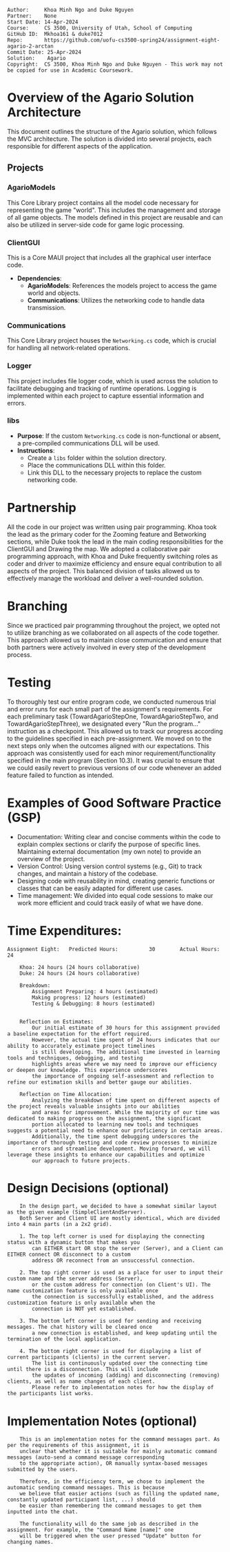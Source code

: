 ```
Author:     Khoa Minh Ngo and Duke Nguyen
Partner:    None
Start Date: 14-Apr-2024
Course:     CS 3500, University of Utah, School of Computing
GitHub ID:  Mkhoa161 & duke7012
Repo:       https://github.com/uofu-cs3500-spring24/assignment-eight-agario-2-arctan
Commit Date: 25-Apr-2024
Solution:    Agario
Copyright:  CS 3500, Khoa Minh Ngo and Duke Nguyen - This work may not be copied for use in Academic Coursework.
```

# Overview of the Agario Solution Architecture

This document outlines the structure of the Agario solution, which follows the MVC architecture. 
The solution is divided into several projects, each responsible for different aspects of the application.

## Projects

### AgarioModels

This Core Library project contains all the model code necessary for representing the game "world". 
This includes the management and storage of all game objects. The models defined in this project 
are reusable and can also be utilized in server-side code for game logic processing.

### ClientGUI

This is a Core MAUI project that includes all the graphical user interface code. 
- **Dependencies**:
  - **AgarioModels**: References the models project to access the game world and objects.
  - **Communications**: Utilizes the networking code to handle data transmission.

### Communications

This Core Library project houses the `Networking.cs` code, 
which is crucial for handling all network-related operations.

### Logger

This project includes file logger code, which is used across the solution to 
facilitate debugging and tracking of runtime operations. Logging is implemented 
within each project to capture essential information and errors.

### libs

- **Purpose**: If the custom `Networking.cs` code is non-functional or absent, a pre-compiled communications DLL will be used.
- **Instructions**:
  - Create a `libs` folder within the solution directory.
  - Place the communications DLL within this folder.
  - Link this DLL to the necessary projects to replace the custom networking code.


# Partnership 

All the code in our project was written using pair programming. Khoa took the lead as the primary coder for the Zooming feature and Betworking
sections, while Duke took the lead in the main coding responsibilities for the ClientGUI and Drawing the map. We adopted a 
collaborative pair programming approach, with Khoa and Duke frequently switching roles as coder and driver to maximize efficiency 
and ensure equal contribution to all aspects of the project. This balanced division of tasks allowed us to effectively manage the workload 
and deliver a well-rounded solution.

# Branching

Since we practiced pair programming throughout the project, we opted not to utilize branching as we collaborated on all aspects 
of the code together. This approach allowed us to maintain close communication and ensure that both partners were actively involved 
in every step of the development process.


# Testing

To thoroughly test our entire program code, we conducted numerous trial and error runs for each small part of the assignment's requirements. 
For each preliminary task (TowardAgarioStepOne, TowardAgarioStepTwo, and TowardAgarioStepThree), we designated every "Run the program..." 
instruction as a checkpoint. This allowed us to track our progress according to the guidelines specified in each pre-assignment. We moved 
on to the next steps only when the outcomes aligned with our expectations. This approach was consistently used for each minor 
requirement/functionality specified in the main program (Section 10.3). It was crucial to ensure that we could easily revert to previous 
versions of our code whenever an added feature failed to function as intended.


# Examples of Good Software Practice (GSP)

- Documentation: Writing clear and concise comments within the code to explain complex sections or clarify the purpose of specific lines. Maintaining external documentation (my own note) to provide an overview of the project.
- Version Control: Using version control systems (e.g., Git) to track changes, and maintain a history of the codebase.
- Designing code with reusability in mind, creating generic functions or classes that can be easily adapted for different use cases.
- Time management: We divided into equal code sessions to make our work more efficient and could track easily of what we have done.

# Time Expenditures:

    Assignment Eight:   Predicted Hours:          30        Actual Hours:   24
        
        Khoa: 24 hours (24 hours collaborative)
        Duke: 24 hours (24 hours collaborative)

        Breakdown:
            Assignment Preparing: 4 hours (estimated)
            Making progress: 12 hours (estimated)
            Testing & Debugging: 8 hours (estimated)

        
        Reflection on Estimates:
            Our initial estimate of 30 hours for this assignment provided a baseline expectation for the effort required. 
            However, the actual time spent of 24 hours indicates that our ability to accurately estimate project timelines 
            is still developing. The additional time invested in learning tools and techniques, debugging, and testing 
            highlights areas where we may need to improve our efficiency or deepen our knowledge. This experience underscores 
            the importance of ongoing self-assessment and reflection to refine our estimation skills and better gauge our abilities.

        Reflection on Time Allocation:
            Analyzing the breakdown of time spent on different aspects of the project reveals valuable insights into our abilities 
            and areas for improvement. While the majority of our time was dedicated to making progress on the assignment, the significant 
            portion allocated to learning new tools and techniques suggests a potential need to enhance our proficiency in certain areas. 
            Additionally, the time spent debugging underscores the importance of thorough testing and code review processes to minimize 
            errors and streamline development. Moving forward, we will leverage these insights to enhance our capabilities and optimize 
            our approach to future projects.


# Design Decisions (optional)
        In the design part, we decided to have a somewhat similar layout as the given example (SimpleClientAndServer).
        Both Server and Client UI are mostly identical, which are divided into 4 main parts (in a 2x2 grid).
        
        1. The top left corner is used for displaying the connecting status with a dynamic button that makes you
            can EITHER start OR stop the server (Server), and a Client can EITHER connect OR disconnect to a custom
            address OR reconnect from an unsuccessful connection. 

        2. The top right corner is used as a place for user to input their custom name and the server address (Server),
            or the custom address for connection (on Client's UI). The name customization feature is only available once
            the connection is successfully established, and the address customization feature is only available when the
            connection is NOT yet established.

        3. The bottom left corner is used for sending and receiving messages. The chat history will be cleared once
            a new connection is established, and keep updating until the termination of the local application.

        4. The bottom right corner is used for displaying a list of current participants (clients) in the current server.
            The list is continuously updated over the connecting time until there is a disconnection. This will include
            the updates of incoming (adding) and disconnecting (removing) clients, as well as name changes of each client.
            Please refer to implementation notes for how the display of the participants list works.
        

# Implementation Notes (optional)
        This is an implementation notes for the command messages part. As per the requirements of this assignment, it is
        unclear that whether it is suitable for mainly automatic command messages (auto-send a command message corresponding
        to the appropriate action), OR manually syntax-based messages submitted by the users.

        Therefore, in the efficiency term, we chose to implement the automatic sending command messages. This is because
        we believe that easier actions (such as filling the updated name, constantly updated participant list, ...) should
        be easier than remembering the command messages to get them inputted into the chat.

        The functionality will do the same job as described in the assignment. For example, the "Command Name [name]" one
        will be triggered when the user pressed "Update" button for changing names.